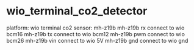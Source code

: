 # wio_terminal_co2_detector
platform: wio terminal
co2 sensor: mh-z19b
  mh-z19b rx connect to wio bcm16
  mh-z19b tx connect to wio bcm12
  mh-z19b pwm connect to wio bcm26
  mh-z19b vin connect to wio 5V
  mh-z19b gnd connect to wio gnd
